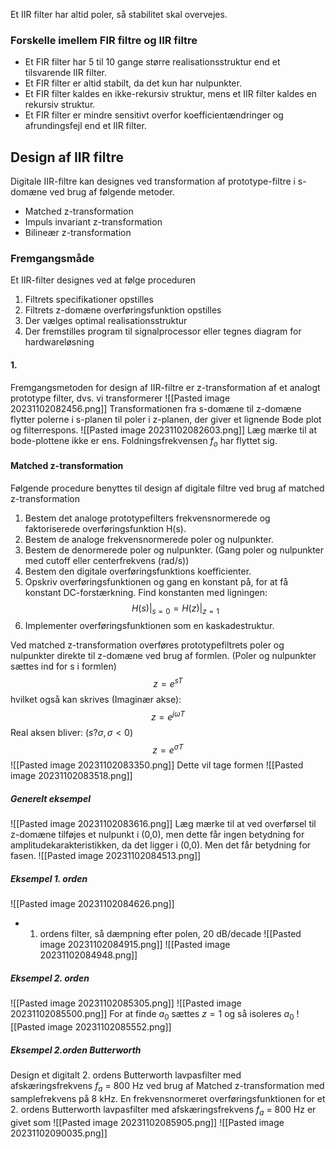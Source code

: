 Et IIR filter har altid poler, så stabilitet skal overvejes.

### Forskelle imellem FIR filtre og IIR filtre
- Et FIR filter har 5 til 10 gange større realisationsstruktur end et tilsvarende IIR filter.
- Et FIR filter er altid stabilt, da det kun har nulpunkter.
- Et FIR filter kaldes en ikke-rekursiv struktur, mens et IIR filter kaldes en rekursiv struktur.
- Et FIR filter er mindre sensitivt overfor koefficientændringer og afrundingsfejl end et IIR filter.

## Design af IIR filtre
Digitale IIR-filtre kan designes ved transformation af prototype-filtre i s-domæne ved brug af følgende metoder.
- Matched z-transformation
- Impuls invariant z-transformation
- Bilineær z-transformation

### Fremgangsmåde
Et IIR-filter designes ved at følge proceduren
1. Filtrets specifikationer opstilles
2. Filtrets z-domæne overføringsfunktion opstilles
3. Der vælges optimal realisationsstruktur
4. Der fremstilles program til signalprocessor eller tegnes diagram for hardwareløsning

#### 1.
Fremgangsmetoden for design af IIR-filtre er z-transformation af et analogt prototype filter, dvs. vi transformerer
![[Pasted image 20231102082456.png]]
Transformationen fra s-domæne til z-domæne flytter polerne i s-planen til poler i z-planen, der giver et lignende Bode plot og filterrespons.
![[Pasted image 20231102082603.png]]
Læg mærke til at bode-plottene ikke er ens. Foldningsfrekvensen $f_o$ har flyttet sig. 

#### Matched z-transformation
Følgende procedure benyttes til design af digitale filtre ved brug af matched z-transformation
1. Bestem det analoge prototypefilters frekvensnormerede og faktoriserede overføringsfunktion H(s).
2. Bestem de analoge frekvensnormerede poler og nulpunkter.
3. Bestem de denormerede poler og nulpunkter. (Gang poler og nulpunkter med cutoff eller centerfrekvens (rad/s))
4. Bestem den digitale overføringsfunktions koefficienter.
5. Opskriv overføringsfunktionen og gang en konstant på, for at få konstant DC-forstærkning. Find konstanten med ligningen:
$$H(s) \vert _{s=0} = H(z) \vert _{z=1}$$
7. Implementer overføringsfunktionen som en kaskadestruktur.

Ved matched z-transformation overføres prototypefiltrets poler og nulpunkter direkte til z-domæne ved brug af formlen. (Poler og nulpunkter sættes ind for s i formlen)
$$z=e^{sT}$$
hvilket også kan skrives (Imaginær akse):
$$z=e^{j \omega T}$$
Real aksen bliver: ($s?\sigma,  \sigma \lt 0$)
$$z=e^{\sigma T}$$
![[Pasted image 20231102083350.png]]
Dette vil tage formen
![[Pasted image 20231102083518.png]]

##### Generelt eksempel
![[Pasted image 20231102083616.png]]
Læg mærke til at ved overførsel til z-domæne tilføjes et nulpunkt i (0,0), men dette får ingen betydning for amplitudekarakteristikken, da det ligger i (0,0). Men det får betydning for fasen.
![[Pasted image 20231102084513.png]]
##### Eksempel 1. orden
![[Pasted image 20231102084626.png]]
- 1. ordens filter, så dæmpning efter polen, 20 dB/decade
![[Pasted image 20231102084915.png]]
![[Pasted image 20231102084948.png]]

##### Eksempel 2. orden
![[Pasted image 20231102085305.png]]
![[Pasted image 20231102085500.png]]
For at finde $a_0$ sættes $z=1$ og så isoleres $a_0$
![[Pasted image 20231102085552.png]]

##### Eksempel 2.orden Butterworth
Design et digitalt 2. ordens Butterworth lavpasfilter med afskæringsfrekvens $f_a$ = 800 Hz
ved brug af Matched z-transformation med samplefrekvens på 8 kHz.
En frekvensnormeret overføringsfunktionen for et 2. ordens Butterworth lavpasfilter med
afskæringsfrekvens $f_a$ = 800 Hz er givet som
![[Pasted image 20231102085905.png]]
![[Pasted image 20231102090035.png]]

